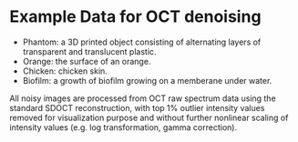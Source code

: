 # Example Data for OCT denoising

- Phantom: a 3D printed object consisting of alternating layers of transparent and translucent plastic.
- Orange: the surface of an orange.
- Chicken: chicken skin.
- Biofilm: a growth of biofilm growing on a memberane under water.

All noisy images are processed from OCT raw spectrum data using the standard SDOCT reconstruction, with top 1% outlier intensity values removed for visualization purpose and without further nonlinear scaling of intensity values (e.g. log transformation, gamma correction).
